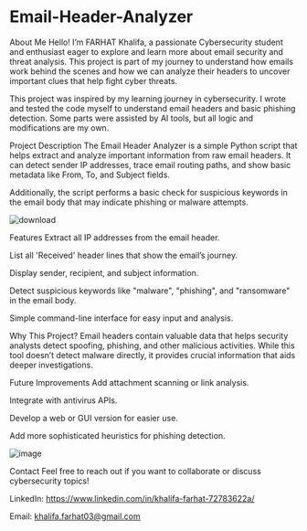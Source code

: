 # Email-Header-Analyzer
About Me
Hello! I’m FARHAT Khalifa, a passionate Cybersecurity student and enthusiast eager to explore and learn more about email security and threat analysis.
This project is part of my journey to understand how emails work behind the scenes and how we can analyze their headers to uncover important clues that help fight cyber threats.

This project was inspired by my learning journey in cybersecurity.
I wrote and tested the code myself to understand email headers and basic phishing detection.
Some parts were assisted by AI tools, but all logic and modifications are my own.

Project Description
The Email Header Analyzer is a simple Python script that helps extract and analyze important information from raw email headers.
It can detect sender IP addresses, trace email routing paths, and show basic metadata like From, To, and Subject fields.

Additionally, the script performs a basic check for suspicious keywords in the email body that may indicate phishing or malware attempts.

![download](https://github.com/user-attachments/assets/a950baa6-b727-4c3e-bf9d-896874564cc2)

Features
Extract all IP addresses from the email header.

List all 'Received' header lines that show the email’s journey.

Display sender, recipient, and subject information.

Detect suspicious keywords like "malware", "phishing", and "ransomware" in the email body.

Simple command-line interface for easy input and analysis.

Why This Project?
Email headers contain valuable data that helps security analysts detect spoofing, phishing, and other malicious activities.
While this tool doesn’t detect malware directly, it provides crucial information that aids deeper investigations.

Future Improvements
Add attachment scanning or link analysis.

Integrate with antivirus APIs.

Develop a web or GUI version for easier use.

Add more sophisticated heuristics for phishing detection.

![image](https://github.com/user-attachments/assets/ab09cf14-2fe5-4e14-9204-2e828e1b70f7)



Contact
Feel free to reach out if you want to collaborate or discuss cybersecurity topics!

LinkedIn: https://www.linkedin.com/in/khalifa-farhat-72783622a/ 

Email: khalifa.farhat03@gmail.com 
